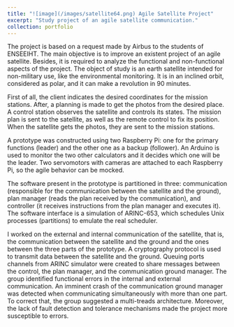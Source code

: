 ```yaml
---
title: "![image](/images/satellite64.png) Agile Satellite Project"
excerpt: "Study project of an agile satellite communication."
collection: portfolio
---
```


The project is based on a request made by Airbus to the students of ENSEEIHT. The main objective is to improve an existent project of an agile satellite. Besides, it is required to analyze the functional and non-functional aspects of the project. The object of study is an earth satellite intended for non-military use, like the environmental monitoring. It is in an inclined orbit, considered as polar, and it can make a revolution in 90 minutes.

First of all, the client indicates the desired coordinates for the mission stations. After, a planning is made to get the photos from the desired place. A control station observes the satellite and controls its states. The mission plan is sent to the satellite, as well as the remote control to fix its position. When the satellite gets the photos, they are sent to the mission stations.

A prototype was constructed using two Raspberry Pi: one for the primary functions (leader) and the other one as a backup (follower). An Arduino is used to monitor the two other calculators and it decides which one will be the leader. Two servomotors with cameras are attached to each Raspberry Pi, so the agile behavior can be mocked.

The software present in the prototype is partitioned in three: communication (responsible for the communication between the satellite and the ground), plan manager (reads the plan received by the communication), and controller (it receives instructions from the plan manager and executes it). The software interface is a simulation of ARINC-653, which schedules Unix processes (partitions) to emulate the real scheduler. 

I worked on the external and internal communication of the satellite, that is, the communication between the satellite and the ground and the ones between the three parts of the prototype. A cryptography protocol is used to transmit data between the satellite and the ground. Queuing ports channels from ARINC simulator were created to share messages between the control, the plan manager, and the communication ground manager. The group identified functional errors in the internal and external communication. An imminent crash of the communication ground manager was detected when communicating simultaneously with more than one part. To correct that, the group suggested a multi-treads architecture. Moreover, the lack of fault detection and tolerance mechanisms made the project more susceptible to errors. 
